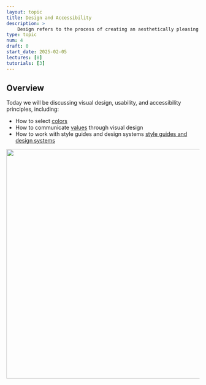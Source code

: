 ```yaml
---
layout: topic
title: Design and Accessibility
description: > 
    Design refers to the process of creating an aesthetically pleasing and functional user interface (UI) and user experience (UX). It encompasses layout, typography, color schemes, and interactivity to ensure the site is intuitive,  visually appealing, and accessible. Good design is crucial for engaging users and meeting their needs effectively. While design is a huge topic in its own right, we will briefly review some important design principles, and take a quick look at some design tools and systems.
type: topic
num: 4
draft: 0
start_date: 2025-02-05
lectures: [8]
tutorials: [3]
---
```



## Overview
Today we will be discussing visual design, usability, and accessibility principles, including:

* How to select [colors](../resources/color/)
* How to communicate <a href="https://docs.google.com/document/d/1Vv5tPZ8UjqJNYO9pCp_PQhxHT8qoGY09deKX6uygUFA/edit?usp=sharing" target="_blank">values</a> through visual design
* How to work with style guides and design systems [style guides and design systems](../resources/style-guides/)

<img style="width:600px;" src="{{site.baseurl}}/assets/images/lectures/composition.png" />

